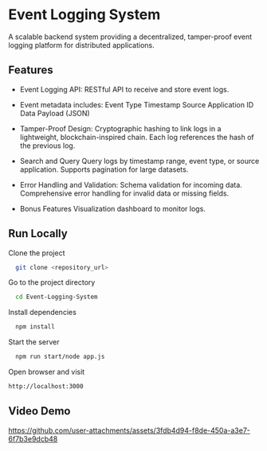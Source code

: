 
# Event Logging System

A scalable backend system providing a decentralized, tamper-proof event logging platform for distributed applications.


## Features

- Event Logging API: 
RESTful API to receive and store event logs.

- Event metadata includes:
Event Type
Timestamp
Source Application ID
Data Payload (JSON)

- Tamper-Proof Design:
Cryptographic hashing to link logs in a lightweight, blockchain-inspired chain.
Each log references the hash of the previous log.

- Search and Query
Query logs by timestamp range, event type, or source application.
Supports pagination for large datasets.

- Error Handling and Validation:
Schema validation for incoming data.
Comprehensive error handling for invalid data or missing fields.

- Bonus Features
Visualization dashboard to monitor logs.


## Run Locally

Clone the project

```bash
  git clone <repository_url>  


```

Go to the project directory

```bash
  cd Event-Logging-System  
```

Install dependencies

```bash
  npm install
```

Start the server

```bash
  npm run start/node app.js  
```

Open browser and visit

```bash
http://localhost:3000  
```


## Video Demo
https://github.com/user-attachments/assets/3fdb4d94-f8de-450a-a3e7-6f7b3e9dcb48

